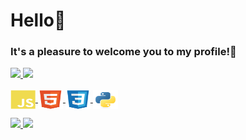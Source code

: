 # Hello👋

### It's a pleasure to welcome you to my profile!🤗


<div> <a href="https://github.com/claralima1"> <img height="180em" src="https://github-readme-stats.vercel.app/api/top-langs/?username=claralima1&layout=compact&langs_count=7&theme=dracula"/> <img height="180em" src="https://github-readme-stats.vercel.app/api?username=claralima1&show_icons=true&theme=dracula&include_all_commits=true&count_private=true"/> </div>
 
<div style="display: inline_block"><br>
  <img align="center" alt="Rafa-Js" height="30" width="40" src="https://raw.githubusercontent.com/devicons/devicon/master/icons/javascript/javascript-plain.svg">
  <img align="center" alt="Rafa-HTML" height="30" width="40" src="https://raw.githubusercontent.com/devicons/devicon/master/icons/html5/html5-original.svg">
  <img align="center" alt="Rafa-CSS" height="30" width="40" src="https://raw.githubusercontent.com/devicons/devicon/master/icons/css3/css3-original.svg">
  <img align="center" alt="Rafa-Python" height="30" width="40" src="https://raw.githubusercontent.com/devicons/devicon/master/icons/python/python-original.svg">
</div>

 
  <a href="https://www.instagram.com/_tinguer" alt="Instagram" target="_blank"> <img src="https://img.shields.io/badge/-Instagram-DF0174?style=for-the-badge&labelColor=DF0174&logo=instagram&logoColor=white&link=https://www.instagram.com/_tinguer"> </a> <a href="https://www.linkedin.com/in/clara-lima-2487b8217/" target="_blank"><img src="https://img.shields.io/badge/-LinkedIn-%230077B5?style=for-the-badge&logo=linkedin&logoColor=white" target="_blank"></a>
 

 
 
 
